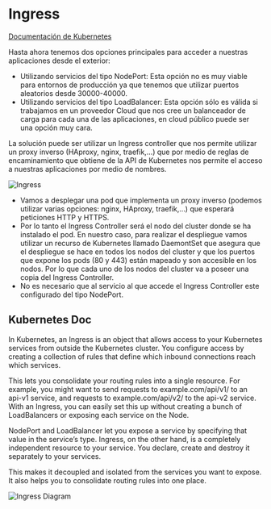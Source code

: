 # Ingress

[Documentación de Kubernetes](https://kubernetes.io/docs/concepts/services-networking/ingress/)

Hasta ahora tenemos dos opciones principales para acceder a nuestras aplicaciones desde el exterior:

- Utilizando servicios del tipo NodePort: Esta opción no es muy viable para entornos de producción ya que tenemos que utilizar puertos aleatorios desde 30000-40000.
- Utilizando servicios del tipo LoadBalancer: Esta opción sólo es válida si trabajamos en un proveedor Cloud que nos cree un balanceador de carga para cada una de las aplicaciones, en cloud público puede ser una opción muy cara.

La solución puede ser utilizar un Ingress controller que nos permite utilizar un proxy inverso (HAproxy, nginx, traefik,…) que por medio de reglas de encaminamiento que obtiene de la API de Kubernetes nos permite el acceso a nuestras aplicaciones por medio de nombres.

![Ingress](https://www.josedomingo.org/pledin/assets/wp-content/uploads/2018/12/ingress.png)

- Vamos a desplegar una pod que implementa un proxy inverso (podemos utilizar varias opciones: nginx, HAproxy, traefik,…) que esperará peticiones HTTP y HTTPS.
- Por lo tanto el Ingress Controller será el nodo del cluster donde se ha instalado el pod. En nuestro caso, para realizar el despliegue vamos utilizar un recurso de Kubernetes llamado DaemontSet que asegura que el despliegue se hace en todos los nodos del cluster y que los puertos que expone los pods (80 y 443) están mapeado y son accesible en los nodos. Por lo que cada uno de los nodos del cluster va a poseer una copia del Ingress Controller.
- No es necesario que al servicio al que accede el Ingress Controller este configurado del tipo NodePort.

## Kubernetes Doc
In Kubernetes, an Ingress is an object that allows access to your Kubernetes services from outside the Kubernetes cluster. You configure access by creating a collection of rules that define which inbound connections reach which services.

This lets you consolidate your routing rules into a single resource. For example, you might want to send requests to example.com/api/v1/ to an api-v1 service, and requests to example.com/api/v2/ to the api-v2 service. With an Ingress, you can easily set this up without creating a bunch of LoadBalancers or exposing each service on the Node.

NodePort and LoadBalancer let you expose a service by specifying that value in the service’s type. Ingress, on the other hand, is a completely independent resource to your service. You declare, create and destroy it separately to your services.

This makes it decoupled and isolated from the services you want to expose. It also helps you to consolidate routing rules into one place.

![Ingress Diagram](https://matthewpalmer.net/kubernetes-app-developer/articles/ingress.png)